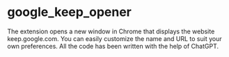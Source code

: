 # google_keep_opener

The extension opens a new window in Chrome that displays the website keep.google.com. You can easily customize the name and URL to suit your own preferences. All the code has been written with the help of ChatGPT.
